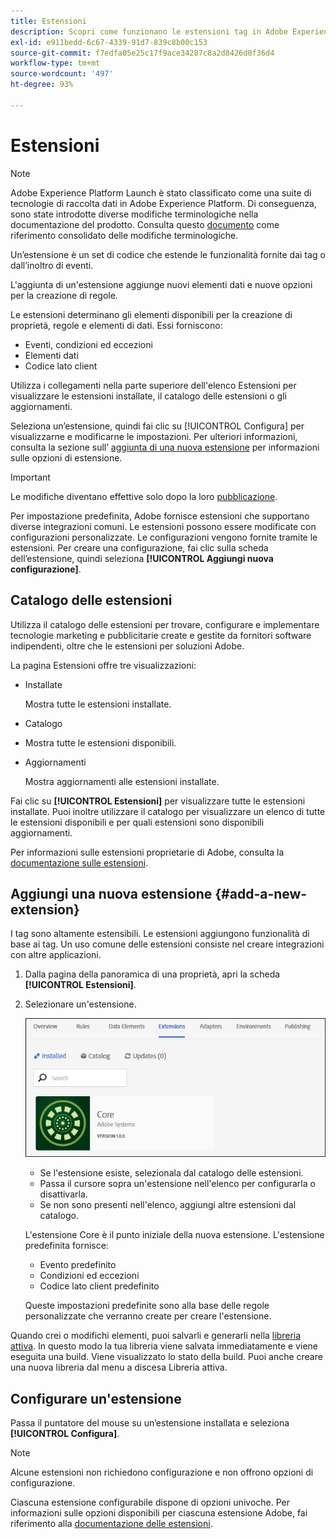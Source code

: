 ```yaml
---
title: Estensioni
description: Scopri come funzionano le estensioni tag in Adobe Experience Platform.
exl-id: e911bedd-6c67-4339-91d7-839c8b00c153
source-git-commit: f7edfa05e25c17f9ace34287c8a2d8426d0f36d4
workflow-type: tm+mt
source-wordcount: '497'
ht-degree: 93%

---
```


# Estensioni

>[!NOTE]
>
>Adobe Experience Platform Launch è stato classificato come una suite di tecnologie di raccolta dati in Adobe Experience Platform. Di conseguenza, sono state introdotte diverse modifiche terminologiche nella documentazione del prodotto. Consulta questo [documento](../../../term-updates.md) come riferimento consolidato delle modifiche terminologiche.

Un’estensione è un set di codice che estende le funzionalità fornite dai tag o dall’inoltro di eventi.

L&#39;aggiunta di un&#39;estensione aggiunge nuovi elementi dati e nuove opzioni per la creazione di regole.

Le estensioni determinano gli elementi disponibili per la creazione di proprietà, regole e elementi di dati. Essi forniscono:

* Eventi, condizioni ed eccezioni
* Elementi dati
* Codice lato client

Utilizza i collegamenti nella parte superiore dell&#39;elenco Estensioni per visualizzare le estensioni installate, il catalogo delle estensioni o gli aggiornamenti.

Seleziona un’estensione, quindi fai clic su [!UICONTROL Configura] per visualizzarne e modificarne le impostazioni. Per ulteriori informazioni, consulta la sezione sull’ [aggiunta di una nuova estensione](#add-a-new-extension) per informazioni sulle opzioni di estensione.

>[!IMPORTANT]
>
>Le modifiche diventano effettive solo dopo la loro [pubblicazione](../../publishing/overview.md).

Per impostazione predefinita, Adobe fornisce estensioni che supportano diverse integrazioni comuni. Le estensioni possono essere modificate con configurazioni personalizzate. Le configurazioni vengono fornite tramite le estensioni. Per creare una configurazione, fai clic sulla scheda dell’estensione, quindi seleziona **[!UICONTROL Aggiungi nuova configurazione]**.

## Catalogo delle estensioni

Utilizza il catalogo delle estensioni per trovare, configurare e implementare tecnologie marketing e pubblicitarie create e gestite da fornitori software indipendenti, oltre che le estensioni per soluzioni Adobe.

La pagina Estensioni offre tre visualizzazioni:

* Installate

   Mostra tutte le estensioni installate.

* Catalogo
* Mostra tutte le estensioni disponibili.
* Aggiornamenti

   Mostra aggiornamenti alle estensioni installate.

Fai clic su **[!UICONTROL Estensioni]** per visualizzare tutte le estensioni installate. Puoi inoltre utilizzare il catalogo per visualizzare un elenco di tutte le estensioni disponibili e per quali estensioni sono disponibili aggiornamenti.

Per informazioni sulle estensioni proprietarie di Adobe, consulta la [documentazione sulle estensioni](../../../extensions/web/overview.md).

## Aggiungi una nuova estensione {#add-a-new-extension}

I tag sono altamente estensibili. Le estensioni aggiungono funzionalità di base ai tag. Un uso comune delle estensioni consiste nel creare integrazioni con altre applicazioni.

1. Dalla pagina della panoramica di una proprietà, apri la scheda **[!UICONTROL Estensioni]**.
1. Selezionare un&#39;estensione.

   ![Estensione core](../../../images/extensions.png)

   * Se l&#39;estensione esiste, selezionala dal catalogo delle estensioni.
   * Passa il cursore sopra un&#39;estensione nell&#39;elenco per configurarla o disattivarla.
   * Se non sono presenti nell&#39;elenco, aggiungi altre estensioni dal catalogo.

   L&#39;estensione Core è il punto iniziale della nuova estensione. L&#39;estensione predefinita fornisce:

   * Evento predefinito
   * Condizioni ed eccezioni
   * Codice lato client predefinito

   Queste impostazioni predefinite sono alla base delle regole personalizzate che verranno create per creare l&#39;estensione.

Quando crei o modifichi elementi, puoi salvarli e generarli nella [libreria attiva](../../publishing/libraries.md#active-library). In questo modo la tua libreria viene salvata immediatamente e viene eseguita una build. Viene visualizzato lo stato della build. Puoi anche creare una nuova libreria dal menu a discesa Libreria attiva.

## Configurare un&#39;estensione

Passa il puntatore del mouse su un’estensione installata e seleziona **[!UICONTROL Configura]**.

>[!NOTE]
>
>Alcune estensioni non richiedono configurazione e non offrono opzioni di configurazione.

Ciascuna estensione configurabile dispone di opzioni univoche. Per informazioni sulle opzioni disponibili per ciascuna estensione Adobe, fai riferimento alla [documentazione delle estensioni](../../../extensions/web/overview.md).
